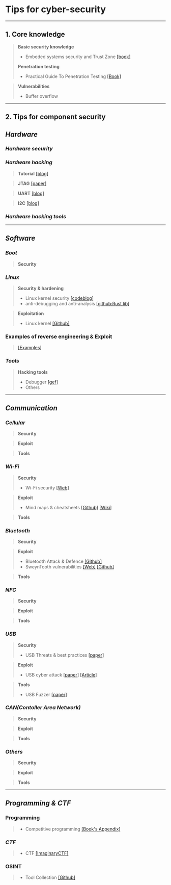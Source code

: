# Tips for cyber-security

***
## 1. Core knowledge
> **Basic security knowledge**
> - Embeded systems security and Trust Zone [[book]](https://embeddedsecurity.io/introduction)
>  
> **Penetration testing**
> - Practical Guide To Penetration Testing [[Book]](https://gbhackers.com/wp-content/uploads/2022/08/The-Hacker-Playbook-2_-Practical-Guide-To-Penetration-Testing-PDFDrive-.pdf)

> **Vulnerabilities**
> - Buffer overflow

***
## 2. Tips for component security
## ***Hardware***
### ***Hardware security***
### ***Hardware hacking***
> **Tutorial** [[blog]](https://ivanorsolic.github.io/tags/hardware-hacking/ "Hardware Hacking")

> **JTAG** [[paper]](https://www.researchgate.net/publication/329373688_Exploiting_JTAG_and_its_mitigation_in_IOT_A_survey "Exploiting JTAG and its mitigation in IOT: A survey")

> **UART** [[blog]](https://web.archive.org/web/20210116054244/https://techblog.mediaservice.net/2019/03/a-journey-into-iot-hardware-hacking-uart/ "A journey into IoT – Hardware hacking: UART")

> **I2C** [[blog]](https://security.humanativaspa.it/a-journey-into-iot-chip-identification-busside-and-i2c/ "A journey into IoT – Chip identification, BUSSide, and I2C")

### ***Hardware hacking tools***


***

## ***Software***
### ***Boot***
> **Security**
>   

### ***Linux***
> **Security & hardening**
> - Linux kernel security [[codeblog]](https://outflux.net/blog/archives/category/kernel/ "codeblog")
> - anti-debugging and anti-analysis [[github:Rust lib]](https://github.com/0xor0ne/debugoff)

> **Exploitation**
> - Linux kernel [[Github]](https://github.com/xairy/linux-kernel-exploitation "xairy/linux-kernel-exploitation")


### Examples of reverse engineering & Exploit
> [[Examples]](https://github.com/updf83/Public-directly/blob/main/Tips%20for%20cyber-security/Reverse%20engineering%20and%20exploit.md)

### ***Tools***
> **Hacking tools**
> - Debugger [[gef]](https://github.com/bata24/gef "bata24/gef")
> - Others

***

## ***Communication***
### ***Cellular***
> **Security**
>

> **Exploit**
>

> **Tools**
>

### ***Wi-Fi***
> **Security**
> - Wi-Fi security [[Web]](https://tbhaxor.com/offensive-wifi-security/ "Offensive Wi-Fi Security")

> **Exploit**
> - Mind maps & cheatsheets [[Github]](https://github.com/koutto/pi-pwnbox-rogueap "koutto/pi-pwnbox-rogueap") [[Wiki]](https://github.com/koutto/pi-pwnbox-rogueap/wiki "koutto/pi-pwnbox-rogueap")

> **Tools**
>

### ***Bluetooth***
> **Security**
>

> **Exploit**
> - Bluetooth Attack & Defence [[Github]](https://github.com/Charmve/BLE-Security-Attack-Defence "Charmve/BLE-Security-Attack-Defence")
> - SweynTooth vulnerabilities [[Web]](https://asset-group.github.io/disclosures/sweyntooth/ "Unleashing Mayhem over Bluetooth Low Energy") [[Github]](https://github.com/Matheus-Garbelini/sweyntooth_bluetooth_low_energy_attacks "Matheus-Garbelini/sweyntooth_bluetooth_low_energy_attacks")

> **Tools**


### ***NFC***
> **Security**
>

> **Exploit**
>

> **Tools**
>

### ***USB***
> **Security**
> - USB Threats & best practices [[paper]](https://honeywellprocess.blob.core.windows.net/public/Marketing/White-Paper-USB-Security-Myths-vs-Reality.pdf "Latest USB Security Threats & Best Practices to Follow")

> **Exploit**
> - USB cyber attack [[paper]](https://www.sciencedirect.com/science/article/pii/S0167404817301578 "USB-based attacks") [[Article]](https://www.bleepingcomputer.com/news/security/heres-a-list-of-29-different-types-of-usb-attacks/ "Here's a List of 29 Different Types of USB Attacks")

> **Tools**
> - USB Fuzzer [[paper]](https://nebelwelt.net/publications/files/20SEC3.pdf "USBFuzz: A Framework for Fuzzing USB Drivers by Device Emulation") 


### ***CAN(Contoller Area Network)***
> **Security**
>

> **Exploit**
>

> **Tools**
>

### ***Others***
> **Security**
>

> **Exploit**
>

> **Tools**
>

***

## ***Programming & CTF***
### **Programming**
> - Competitive programming [[Book's Appendix]](https://github.com/updf83/private-work/blob/main/Intelligence/Collection%20source.md "競技プログラミングの鉄則 ～アルゴリズムと思考力を高める 77 の技術～")

### ***CTF***
> - CTF [[ImaginaryCTF]](https://imaginaryctf.org "Daily CTF Challenges For Everyone:")

### **OSINT**
> - Tool Collection [[Github]](https://github.com/cipher387/osint_stuff_tool_collection "cipher387/osint_stuff_tool_collection")
